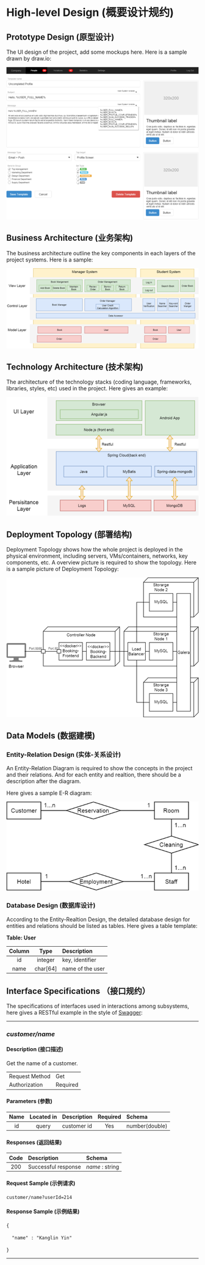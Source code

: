# High-level Design (概要设计规约)

## Prototype Design (原型设计)

The UI design of the project, add some mockups here. Here is a sample drawn by draw.io:

![mockup](images/outline_design/mockup_sample.png)

## Business Architecture (业务架构)

The business architecture outline the key components in each layers of the project systems. Here is a sample:

![business architecture](images/outline_design/business_architecture_sample.png)


## Technology Architecture (技术架构)

The architecture of the technology stacks (coding language, frameworks, libraries, styles, etc) used in the project. Here gives an example:

![technology architecture](images/outline_design/tech_architecture_sample.png)

## Deployment Topology (部署结构)

Deployment Topology shows how the whole project is deployed in the physical environment, including servers, VMs/containers, networks, key components, etc. A overview picture is required to show the topology. Here is a sample picture of Deployment Topology:

![deployment topology](images/outline_design/deployment_sample.png)

## Data Models (数据建模)

### Entity-Relation Design (实体-关系设计)

An Entity-Relation Diagram is required to show the concepts in the project and their relations. And for each entity and realtion, there should be a description after the diagram.

Here gives a sample E-R diagram:

![ER sample](images/detailed_design/er_sample.png)

### Database Design (数据库设计)

According to the Entity-Realtion Design, the detailed database design for entities and relations should be listed as tables. Here gives a table template:

**Table: User**

| Column | Type | Description |
|:---:|:---:|:---|
| id | integer | key, identifier |
| name | char[64] | name of the user |


## Interface Specifications （接口规约）

The specifications of interfaces used in interactions among subsystems, here gives a RESTful example in the style of [Swagger](https://swagger.io/):

---
### *customer/name*   

#### Description (接口描述)

Get the name of a customer.

| | |
|-|-|
| Request Method | Get |
| Authorization | Required |


#### Parameters (参数)

| Name | Located in | Description | Required | Schema |
|:-:|:-:|:-|:-:|:-|
| id | query | customer id | Yes | number(double) |

#### Responses (返回结果)

| Code | Description | Schema |
|:----:|:--------|:--|
| 200 | Successful response | *name* : string | 

#### Request Sample (示例请求)

```
customer/name?userId=214
```

#### Response Sample (示例结果)

```
{

  "name" : "Kanglin Yin"

}

```
---